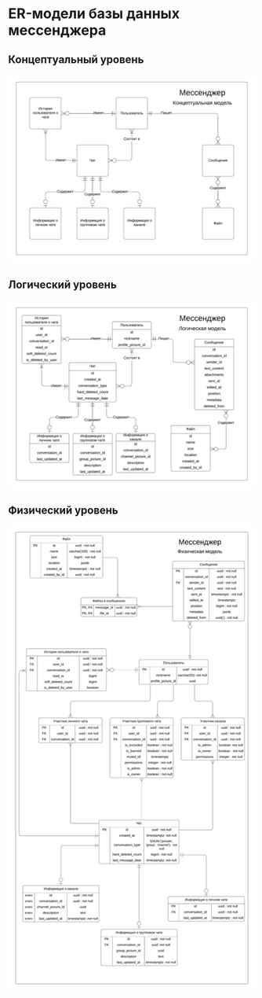 # ER-модели базы данных мессенджера

## Концептуальный уровень

![Концептуальный уровень](ER_conceptual.png)

## Логический уровень

![Логический уровень](ER_logical.png)

## Физический уровень

![Физический уровень](ER_physical.png)
